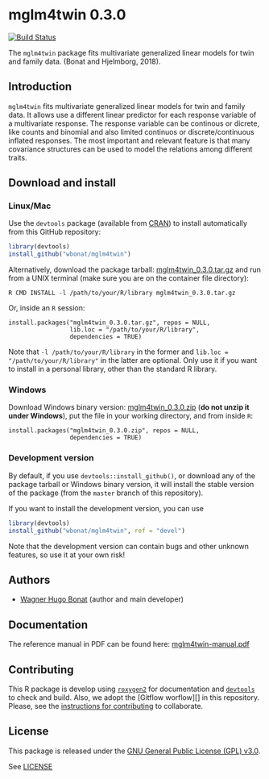 

# mglm4twin 0.3.0

[![Build Status](https://travis-ci.org/wbonat/mglm4twin.svg?branch=master)](https://travis-ci.org/wbonat/mglm4twin)

The `mglm4twin` package fits multivariate generalized linear models 
for twin and family data. (Bonat and Hjelmborg, 2018).

## Introduction

`mglm4twin` fits multivariate generalized linear models for twin and 
family data. It allows use a different linear predictor for each 
response variable of a multivariate response. 
The response variable can be continous or dicrete, like counts and 
binomial and also limited continuos or discrete/continuous inflated 
responses. The most important and relevant feature is that many covariance structures can be used to model the relations among different traits.

## Download and install

### Linux/Mac

Use the `devtools` package (available from
[CRAN](http://cran-r.c3sl.ufpr.br/web/packages/devtools/index.html)) to
install automatically from this GitHub repository:


```r
library(devtools)
install_github("wbonat/mglm4twin")
```

Alternatively, download the package tarball: [mglm4twin_0.3.0.tar.gz][]
and run from a UNIX terminal (make sure you are on the container file
directory):


```
R CMD INSTALL -l /path/to/your/R/library mglm4twin_0.3.0.tar.gz
```

Or, inside an `R` session:


```
install.packages("mglm4twin_0.3.0.tar.gz", repos = NULL,
                 lib.loc = "/path/to/your/R/library",
                 dependencies = TRUE)
```

Note that `-l /path/to/your/R/library` in the former and `lib.loc =
"/path/to/your/R/library"` in the latter are optional. Only use it if
you want to install in a personal library, other than the standard R
library.

### Windows

Download Windows binary version: [mglm4twin_0.3.0.zip][] (**do not unzip
it under Windows**), put the file in your working directory, and from
inside `R`:


```
install.packages("mglm4twin_0.3.0.zip", repos = NULL,
                 dependencies = TRUE)
```

### Development version

By default, if you use `devtools::install_github()`, or download any of the
package tarball or Windows binary version, it will install the stable
version of the package (from the `master` branch of this repository).

If you want to install the development version, you can use

```r
library(devtools)
install_github("wbonat/mglm4twin", ref = "devel")
```

Note that the development version can contain bugs and other unknown
features, so use it at your own risk!

## Authors

- [Wagner Hugo Bonat](www.leg.ufpr.br/~wagner) (author and main developer)

## Documentation

The reference manual in PDF can be found here: [mglm4twin-manual.pdf][]

## Contributing

This R package is develop using [`roxygen2`][] for documentation and
[`devtools`] to check and build. Also, we adopt the [Gitflow worflow][]
in this repository. Please, see the
[instructions for contributing](./CONTRIBUTING.md) to collaborate.

## License

This package is released under the
[GNU General Public License (GPL) v3.0][].

See [LICENSE](./LICENSE)

<!-- links -->



[GNU General Public License (GPL) v3.0]: http://www.gnu.org/licenses/gpl-3.0.html
[`roxygen2`]: https://github.com/klutometis/roxygen
[`devtools`]: https://github.com/hadley/devtools
[mglm4twin_0.3.0.tar.gz]: http://www.leg.ufpr.br/~leg/mglm4twin/source/mglm4twin_0.3.0.tar.gz
[mglm4twin_0.3.0.zip]: http://www.leg.ufpr.br/~leg/mglm4twin/source/mglm4twin_0.3.0.zip
[mglm4twin-manual.pdf]: http://www.leg.ufpr.br/~leg/mglm4twin/source/mglm4twin-manual.pdf
[Gitflow workflow]: http://nvie.com/posts/a-successful-git-branching-model/
[Wagner Hugo Bonat]: http://www.leg.ufpr.br/~wagner
